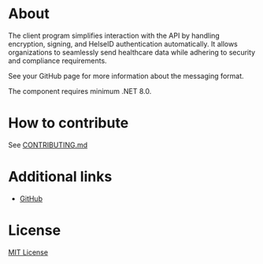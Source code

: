 # About
The client program simplifies interaction with the API by handling encryption, signing, and HelseID authentication automatically. It allows organizations to seamlessly send healthcare data while adhering to security and compliance requirements.

See your GitHub page for more information about the messaging format.

The component requires minimum .NET 8.0.

# How to contribute
See [CONTRIBUTING.md](https://github.com/folkehelseinstituttet/Fhi.Slash.Mottak/blob/public-github/CONTRIBUTING.md)

# Additional links
* [GitHub](https://github.com/folkehelseinstituttet/Fhi.Slash.Mottak)

# License
[MIT License](https://licenses.nuget.org/MIT)